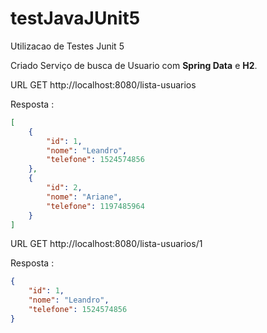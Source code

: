 # testJavaJUnit5
Utilizacao de Testes Junit 5 

Criado Serviço de busca de Usuario com <b>Spring Data</b> e <b>H2</b>. 

URL GET http://localhost:8080/lista-usuarios

Resposta : 
```json
[
    {
        "id": 1,
        "nome": "Leandro",
        "telefone": 1524574856
    },
    {
        "id": 2,
        "nome": "Ariane",
        "telefone": 1197485964
    }
]
```

URL GET http://localhost:8080/lista-usuarios/1


Resposta :
```json
{
    "id": 1,
    "nome": "Leandro",
    "telefone": 1524574856
}
```
